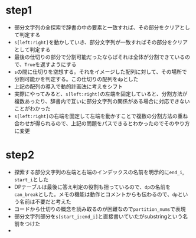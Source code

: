 # step1

- 部分文字列の全探索で辞書の中の要素と一致すれば、その部分をクリアとして判定する
- `s[left:right]`を動かしていき、部分文字列が一致すればその部分をクリアとして判定する
- 最後の仕切りの部分で分割可能だったならばそれは全体が分割できているので、`True`を返すようにする
- `s`の間に仕切りを空想する。それをイメージした配列に対して、その場所で分割可能かを判定する。この仕切りの配列を`dp`とした
- 上記の配列の導入で動的計画法に考えをシフト
- 実際にやってみると、`s[left:right]`の左端を固定していると、分割方法が複数あったり、辞書内で互いに部分文字列の関係がある場合に対応できないことがわかった
- `s[left:right]`の右端を固定して左端を動かすことで複数の分割方法の重ね合わせが得られるので、上記の問題をパスできるとわかったのでそのやり方に変更

# step2
- 探索する部分文字列の左端と右端のインデックスの名前を明示的に`end_i`, `start_i`とした
- DPテーブルは最後に答え判定の役割も担っているので、`dp`の名前を`can_break`とした。メモの機能は動作とコメントからも伝わるので、`dp`という名前は不要だと考えた
- コードから仕切りの概念を読み取るのが困難なので`partition_nums`で表現
- 部分文字列部分を`s[start_i:end_i]`と直接書いていたがsubstringという名前をつけた
- 
